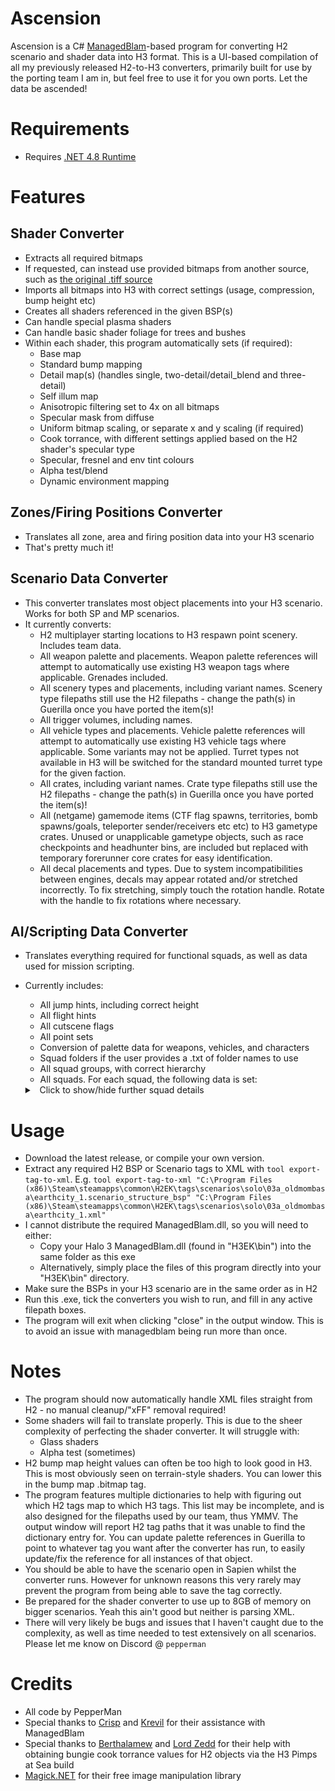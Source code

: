 # Ascension
Ascension is a C# [ManagedBlam](https://c20.reclaimers.net/general/mod-tools/managed-blam/)-based program for converting H2 scenario and shader data into H3 format. 
This is a UI-based compilation of all my previously released H2-to-H3 converters, primarily built for use by the porting team I am in, but feel free to use it for you own ports. Let the data be ascended!

# Requirements
* Requires [.NET 4.8 Runtime](https://dotnet.microsoft.com/en-us/download/dotnet-framework/net48)

# Features
## Shader Converter
* Extracts all required bitmaps
* If requested, can instead use provided bitmaps from another source, such as [the original .tiff source](http://vaporeon.io/hosted/halo/data/)
* Imports all bitmaps into H3 with correct settings (usage, compression, bump height etc)
* Creates all shaders referenced in the given BSP(s)
* Can handle special plasma shaders
* Can handle basic shader foliage for trees and bushes
* Within each shader, this program automatically sets (if required):
    * Base map
    * Standard bump mapping
    * Detail map(s) (handles single, two-detail/detail_blend and three-detail)
    * Self illum map
    * Anisotropic filtering set to 4x on all bitmaps
    * Specular mask from diffuse
    * Uniform bitmap scaling, or separate x and y scaling (if required)
    * Cook torrance, with different settings applied based on the H2 shader's specular type
    * Specular, fresnel and env tint colours
    * Alpha test/blend
    * Dynamic environment mapping

## Zones/Firing Positions Converter
* Translates all zone, area and firing position data into your H3 scenario
* That's pretty much it!

## Scenario Data Converter
* This converter translates most object placements into your H3 scenario. Works for both SP and MP scenarios.
* It currently converts:
    * H2 multiplayer starting locations to H3 respawn point scenery. Includes team data.
    * All weapon palette and placements. Weapon palette references will attempt to automatically use existing H3 weapon tags where applicable. Grenades included.
    * All scenery types and placements, including variant names. Scenery type filepaths still use the H2 filepaths - change the path(s) in Guerilla once you have ported the item(s)!
    * All trigger volumes, including names.
    * All vehicle types and placements. Vehicle palette references will attempt to automatically use existing H3 vehicle tags where applicable. Some variants may not be applied. Turret types not available in H3 will be switched for the standard mounted turret type for the given faction.
    * All crates, including variant names. Crate type filepaths still use the H2 filepaths - change the path(s) in Guerilla once you have ported the item(s)!
    * All (netgame) gamemode items (CTF flag spawns, territories, bomb spawns/goals, teleporter sender/receivers etc etc) to H3 gametype crates. Unused or unapplicable gametype objects, such as race checkpoints and headhunter bins, are included but replaced with temporary forerunner core crates for easy identification.
    * All decal placements and types. Due to system incompatibilities between engines, decals may appear rotated and/or stretched incorrectly. To fix stretching, simply touch the rotation handle. Rotate with the handle to fix rotations where necessary.

## AI/Scripting Data Converter
* Translates everything required for functional squads, as well as data used for mission scripting.
* Currently includes:
    * All jump hints, including correct height
    * All flight hints
    * All cutscene flags
    * All point sets
    * Conversion of palette data for weapons, vehicles, and characters
    * Squad folders if the user provides a .txt of folder names to use
    * All squad groups, with correct hierarchy
    * All squads. For each squad, the following data is set:
    <details>
        <summary>&nbsp;&nbsp;Click to show/hide further squad details</summary>
        
        - Name
        - Flags
        - Team
        - Squad group
        - Spawn count
        - Upgrade chance
        - Vehicle type
        - Character type
        - Primary weapon type
        - Secondary weapon type
        - Grenade type
        - Initial zone
        - Vehicle variant
        - Placement script reference
        - Squad folder
        - All starting locations. For each starting location, the following data is set:
        
            - Name
            - Position
            - Rotation
            - Flags
            - Character type
            - Primary weapon type
            - Secondary weapon type
            - Vehicle type
            - Vehicle seat type
            - Grenade type
            - Swarm count
            - Actor variant
            - Vehicle variant
            - Initial movement distance
            - Initial movement mode
            - Placement script reference

    </details>


# Usage
* Download the latest release, or compile your own version.
* Extract any required H2 BSP or Scenario tags to XML with `tool export-tag-to-xml`. E.g. `tool export-tag-to-xml "C:\Program Files (x86)\Steam\steamapps\common\H2EK\tags\scenarios\solo\03a_oldmombasa\earthcity_1.scenario_structure_bsp" "C:\Program Files (x86)\Steam\steamapps\common\H2EK\tags\scenarios\solo\03a_oldmombasa\earthcity_1.xml"`
* I cannot distribute the required ManagedBlam.dll, so you will need to either:
    * Copy your Halo 3 ManagedBlam.dll (found in "H3EK\bin") into the same folder as this exe
    * Alternatively, simply place the files of this program directly into your "H3EK\bin" directory.
* Make sure the BSPs in your H3 scenario are in the same order as in H2
* Run this .exe, tick the converters you wish to run, and fill in any active filepath boxes.
* The program will exit when clicking "close" in the output window. This is to avoid an issue with managedblam being run more than once.

# Notes
* The program should now automatically handle XML files straight from H2 - no manual cleanup/"xFF" removal required!
* Some shaders will fail to translate properly. This is due to the sheer complexity of perfecting the shader converter. It will struggle with:
    * Glass shaders
    * Alpha test (sometimes)
* H2 bump map height values can often be too high to look good in H3. This is most obviously seen on terrain-style shaders. You can lower this in the bump map .bitmap tag.
* The program features multiple dictionaries to help with figuring out which H2 tags map to which H3 tags. This list may be incomplete, and is also designed for the filepaths used by our team, thus YMMV. The output window will report H2 tag paths that it was unable to find the dictionary entry for. You can update palette references in Guerilla to point to whatever tag you want after the converter has run, to easily update/fix the reference for all instances of that object.
* You should be able to have the scenario open in Sapien whilst the converter runs. However for unknown reasons this very rarely may prevent the program from being able to save the tag correctly.
* Be prepared for the shader converter to use up to 8GB of memory on bigger scenarios. Yeah this ain't good but neither is parsing XML.
* There will very likely be bugs and issues that I haven't caught due to the complexity, as well as time needed to test extensively on all scenarios. Please let me know on Discord @ `pepperman`

# Credits
* All code by PepperMan
* Special thanks to [Crisp](https://github.com/ILoveAGoodCrisp) and [Krevil](https://github.com/Krevil) for their assistance with ManagedBlam
* Special thanks to [Berthalamew](https://github.com/berthalamew) and [Lord Zedd](https://github.com/Lord-Zedd) for their help with obtaining bungie cook torrance values for H2 objects via the H3 Pimps at Sea build
* [Magick.NET](https://github.com/dlemstra/Magick.NET) for their free image manipulation library

